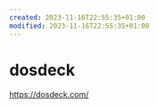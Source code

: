 ```yaml
---
created: 2023-11-16T22:55:35+01:00
modified: 2023-11-16T22:55:35+01:00
---
```


# dosdeck

https://dosdeck.com/
